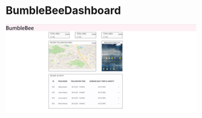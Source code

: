 # BumbleBeeDashboard


![alt text](https://github.com/NoamsGit/BumbleBeeDashboard/blob/main/dashboard.jpg?raw=true)

